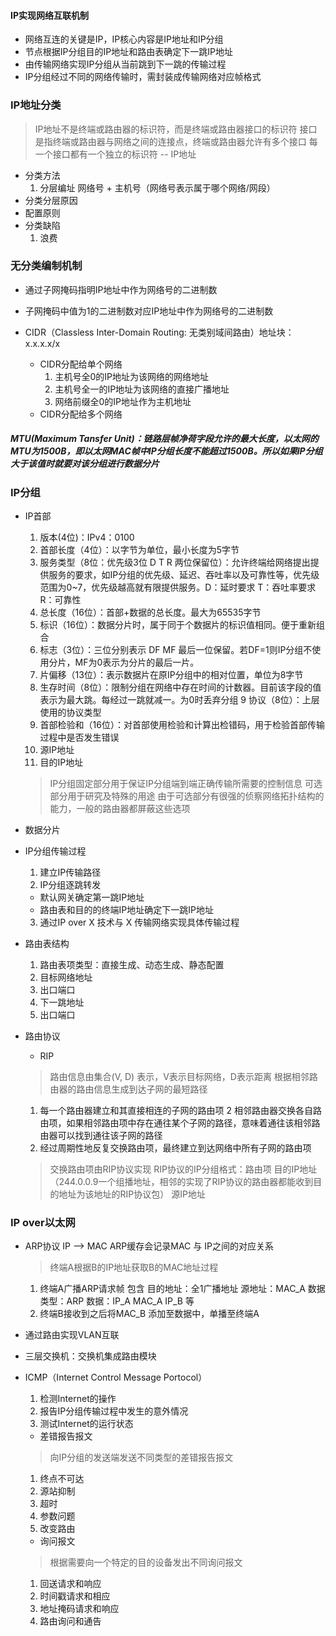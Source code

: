 #### IP实现网络互联机制
- 网络互连的关键是IP，IP核心内容是IP地址和IP分组
- 节点根据IP分组目的IP地址和路由表确定下一跳IP地址
- 由传输网络实现IP分组从当前跳到下一跳的传输过程
- IP分组经过不同的网络传输时，需封装成传输网络对应帧格式

### IP地址分类
> IP地址不是终端或路由器的标识符，而是终端或路由器接口的标识符
> 接口是指终端或路由器与网络之间的连接点，终端或路由器允许有多个接口
> 每一个接口都有一个独立的标识符 -- IP地址
- 分类方法
  1. 分层编址 网络号 + 主机号（网络号表示属于哪个网络/网段）
- 分类分层原因
- 配置原则
- 分类缺陷
  1. 浪费

### 无分类编制机制
- 通过子网掩码指明IP地址中作为网络号的二进制数
- 子网掩码中值为1的二进制数对应IP地址中作为网络号的二进制数

- CIDR（Classless Inter-Domain Routing: 无类别域间路由）地址块：x.x.x.x/x
  - CIDR分配给单个网络
    1. 主机号全0的IP地址为该网络的网络地址
    2. 主机号全一的IP地址为该网络的直接广播地址
    3. 网络前缀全0的IP地址作为主机地址
  - CIDR分配给多个网络

##### MTU(Maximum Tansfer Unit)：链路层帧净荷字段允许的最大长度，以太网的MTU为1500B，即以太网MAC帧中IP分组长度不能超过1500B。所以如果IP分组大于该值时就要对该分组进行数据分片

### IP分组
- IP首部
  1. 版本(4位)：IPv4：0100
  2. 首部长度（4位）：以字节为单位，最小长度为5字节
  3. 服务类型（8位：优先级3位 D T R 两位保留位）：允许终端给网络提出提供服务的要求，如IP分组的优先级、延迟、吞吐率以及可靠性等，优先级范围为0~7，优先级越高就有限提供服务。D：延时要求  T：吞吐率要求  R：可靠性
  4. 总长度（16位）：首部+数据的总长度。最大为65535字节
  5. 标识（16位）：数据分片时，属于同于个数据片的标识值相同。便于重新组合
  6. 标志（3位）：三位分别表示 DF MF 最后一位保留。若DF=1则IP分组不使用分片，MF为0表示为分片的最后一片。
  7. 片偏移（13位）：表示数据片在原IP分组中的相对位置，单位为8字节
  8. 生存时间（8位）：限制分组在网络中存在时间的计数器。目前该字段的值表示为最大跳。每经过一跳就减一。为0时丢弃分组
  9 协议（8位）：上层使用的协议类型
  10. 首部检验和（16位）：对首部使用检验和计算出检错码，用于检验首部传输过程中是否发生错误
  11. 源IP地址
  12. 目的IP地址
  > IP分组固定部分用于保证IP分组端到端正确传输所需要的控制信息
  > 可选部分用于研究及特殊的用途
  > 由于可选部分有很强的侦察网络拓扑结构的能力，一般的路由器都屏蔽这些选项
- 数据分片

- IP分组传输过程
  1. 建立IP传输路径
  2. IP分组逐跳转发
    - 默认网关确定第一跳IP地址
    - 路由表和目的的终端IP地址确定下一跳IP地址
  3. 通过IP over X 技术与 X 传输网络实现具体传输过程 

- 路由表结构
  1. 路由表项类型：直接生成、动态生成、静态配置
  2. 目标网络地址
  3. 出口端口
  4. 下一跳地址
  5. 出口端口

- 路由协议
  - RIP
  > 路由信息由集合(V, D) 表示，V表示目标网络，D表示距离
  > 根据相邻路由器的路由信息生成到达子网的最短路径
  1. 每一个路由器建立和其直接相连的子网的路由项
  2 相邻路由器交换各自路由项，如果相邻路由项中存在通往某个子网的路径，意味着通往该相邻路由器可以找到通往该子网的路径
  3. 经过周期性地反复交换路由项，最终建立到达网络中所有子网的路由项
  >交换路由项由RIP协议实现
  >RIP协议的IP分组格式：路由项 目的IP地址（244.0.0.9一个组播地址，相邻的实现了RIP协议的路由器都能收到目的地址为该地址的RIP协议包）  源IP地址


### IP over以太网
- ARP协议  IP --> MAC
  ARP缓存会记录MAC 与 IP之间的对应关系
  >终端A根据B的IP地址获取B的MAC地址过程
  1. 终端A广播ARP请求帧 包含 目的地址：全1广播地址 源地址：MAC_A 数据类型：ARP 数据：IP_A MAC_A IP_B 等
  2. 终端B接收到之后将MAC_B 添加至数据中，单播至终端A


- 通过路由实现VLAN互联

- 三层交换机：交换机集成路由模块

- ICMP（Internet Control Message Portocol）
  1. 检测Internet的操作
  2. 报告IP分组传输过程中发生的意外情况
  3. 测试Internet的运行状态

  - 差错报告报文
  >向IP分组的发送端发送不同类型的差错报告报文
    1. 终点不可达
    2. 源站抑制
    3. 超时
    4. 参数问题
    5. 改变路由

  - 询问报文
  > 根据需要向一个特定的目的设备发出不同询问报文
  1. 回送请求和响应
  2. 时间戳请求和相应
  3. 地址掩码请求和响应
  4. 路由询问和通告